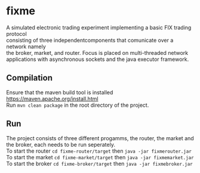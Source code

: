 # fixme
A simulated electronic trading experiment implementing a basic FIX trading protocol  
consisting of three independentcomponents that comunicate over a network namely  
the broker, market, and router. Focus is placed on multi-threaded network  
applications with asynchronous sockets and the java executor framework.

## Compilation
Ensure that the maven build tool is installed https://maven.apache.org/install.html  
Run `mvn clean package` in the root directory of the project.  

## Run
The project consists of three different progamms, the router, the market and the broker, each needs to be run seperately.  
To start the router `cd fixme-router/target` then `java -jar fixmerouter.jar`  
To start the market `cd fixme-market/target` then `java -jar fixmemarket.jar`  
To start the broker `cd fixme-broker/target` then `java -jar fixmebroker.jar`
